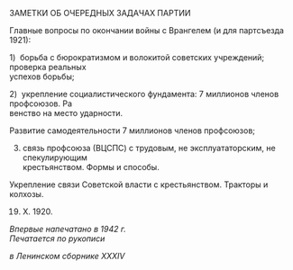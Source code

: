 ЗАМЕТКИ ОБ ОЧЕРЕДНЫХ ЗАДАЧАХ ПАРТИИ

Главные вопросы по окончании войны с Врангелем (и для партсъезда 1921):

1)  борьба с бюрократизмом и волокитой советских учреждений; проверка реальных  
успехов борьбы;

2)  укрепление социалистического фундамента: 7 миллионов членов профсоюзов. Ра­  
венство на место ударности.

Развитие самодеятельности 7 миллионов членов профсоюзов;

3) связь профсоюза (ВЦСПС) с трудовым, не эксплуататорским, не спекулирующим  
крестьянством. Формы и способы.

Укрепление связи Советской власти с крестьянством. Тракторы и колхозы.

19. X. 1920.

_Впервые напечатано в 1942 г.                                                             Печатается по рукописи_

_в Ленинском сборнике_ _XXXIV_